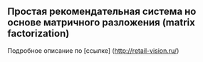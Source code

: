 ## Простая рекомендательная система но основе матричного разложения (matrix factorization)

Подробное описание по [ссылке] (http://retail-vision.ru/)